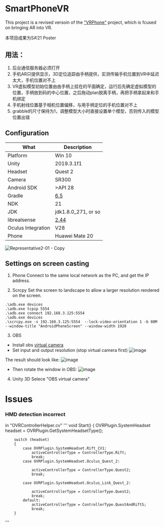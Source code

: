 # SmartPhoneVR
 This project is  a revised versoin of the  ["VRPhone"](https://github.com/zhlnpu/SmartphoneVR2) project, which is fcused on bringing AR into VR.

本项目成果为SA‘21 Poster


## 用法：
1. 后台通信服务器必须打开
2. 手机AR只提供显示，3D定位追踪由手柄提供，实测传输手机位置到VR中延迟太大，手机位置对不上
3. VR虚拟模型初始位置由由手柄上挂在的平面确定，运行后先确定虚拟模型的位置，手柄放到码的中心位置，之后拖动plan脱离手柄，再把手柄拿起来和手机绑定
4. 手机射线位置基于相机位置偏移，与用手柄定位的手机位置对不上
5. grabble的尺寸保持为1，调整模型大小时直接设置单个模型，否则传入的模型位置出错




## Configuration

| What |  Description |
|--|--|
|Platform| Win 10|
| Unity| 2019.3.1f1|
|Headset| Quest 2|
| Camera |SR300
|Android SDK | >API 28
|Gradle| [6.5 ](https\://services.gradle.org/distributions/gradle-6.5-all.zip) |
|NDK| 21|
| JDK| jdk1.8.0_271, or so|
|librealsense| [2.44](https://github.com/IntelRealSense/librealsense/tree/v2.44.0)|
| Oculus Integration |  V28
|Phone| Huawei Mate 20|

![Representative2-01 - Copy](https://user-images.githubusercontent.com/55628470/119116797-2fb34480-ba5b-11eb-9f0e-fc3ca779bbbb.jpg)


## Settings on screen casting
1. Phone
Connect to the same local network as the PC, and get the IP address.

2. Scrcpy
Set the screen to landscape to allow a larger resolution rendered on the screen.
```
.\adb.exe devices
.\adb.exe tcpip 5554
.\adb.exe connect 192.168.3.125:5554
.\adb.exe devices
.\scrcpy.exe -s 192.168.3.125:5554  --lock-video-orientation 1 -b 80M  --window-title "AndroidPhoneScreen" --window-width 1920
```
3. OBS
- Install obs [virtual camera](https://obsproject.com/forum/resources/obs-virtualcam.539/)
- Set input and output resolution (stop virtual camera first)
![image](https://user-images.githubusercontent.com/55628470/119802164-e8243100-bf10-11eb-9d20-4ec26f6e6971.png)

The result should look like:
![image](https://user-images.githubusercontent.com/55628470/119802332-0c800d80-bf11-11eb-8f3c-827ae4d9ea9a.png)

- Then rotate the window in OBS:
![image](https://user-images.githubusercontent.com/55628470/119802447-1e61b080-bf11-11eb-8548-5777c38ebb35.png)

4. Unity 3D
Selece "OBS virtual camera"





# Issues

### HMD detection incorrect
in "OVRControllerHelper.cv"
'''
void Start()
	{
		OVRPlugin.SystemHeadset headset = OVRPlugin.GetSystemHeadsetType();

		switch (headset)
		{
			case OVRPlugin.SystemHeadset.Rift_CV1:
				activeControllerType = ControllerType.Rift;
				break;
			case OVRPlugin.SystemHeadset.Oculus_Quest_2:

				activeControllerType = ControllerType.Quest2;
				break;

			case OVRPlugin.SystemHeadset.Oculus_Link_Quest_2:

				activeControllerType = ControllerType.Quest2;
				break;
			default:
				activeControllerType = ControllerType.QuestAndRiftS;
				break;
		}

'''








 
